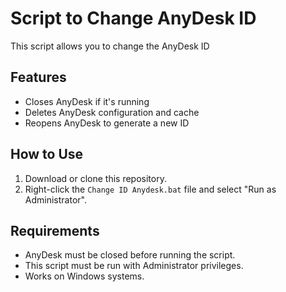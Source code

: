 # Script to Change AnyDesk ID
This script allows you to change the AnyDesk ID

## Features
- Closes AnyDesk if it's running
- Deletes AnyDesk configuration and cache
- Reopens AnyDesk to generate a new ID

## How to Use
1. Download or clone this repository.
2. Right-click the `Change ID Anydesk.bat` file and select "Run as Administrator".

## Requirements
- AnyDesk must be closed before running the script.
- This script must be run with Administrator privileges.
- Works on Windows systems.
